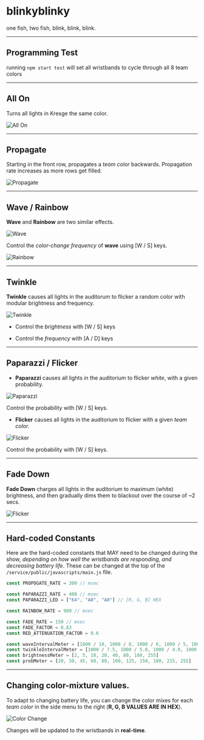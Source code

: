 # blinkyblinky
one fish, two fish, blink, blink, blink.

----
## Programming Test

running `npm start test` will set all wristbands to cycle through all 8 team colors


----
## All On

Turns all lights in Kresge the same color.

![All On](/samples/allon.gif?raw=true "All On")


----
## Propagate

Starting in the front row, propagates a *team color* backwards. Propagation rate increases as more rows get filled.

![Propagate](/samples/propagate.gif?raw=true "Propagate")


----
## Wave / Rainbow

**Wave** and **Rainbow** are two similar effects.

![Wave](/samples/wave.gif?raw=true "Wave")

Control the *color-change frequency* of **wave** using [W / S] keys.

![Rainbow](/samples/rainbow.gif?raw=true "Rainbow")


----
## Twinkle

**Twinkle** causes all lights in the auditorum to flicker a random color with modular brightness and frequency.

![Twinkle](/samples/twinkle.gif?raw=true "Twinkle")

- Control the *brightness* with [W / S] keys

- Control the *frequency* with [A / D] keys


----
## Paparazzi / Flicker

- **Paparazzi** causes all lights in the auditorium to flicker *white*, with a given probability. 

![Paparazzi](/samples/paparazzi.gif?raw=true "Paparazzi")

Control the probability with [W / S] keys.


- **Flicker** causes all lights in the auditorium to flicker with a given *team color*.

![Flicker](/samples/flicker.gif?raw=true "Flicker")

Control the probability with [W / S] keys.


---- 
## Fade Down

**Fade Down** charges all lights in the auditorium to maximum (white) brightness, and then gradually dims them to blackout over the course of ~2 secs.

![Flicker](/samples/fade.gif?raw=true "Flicker")

---
## Hard-coded Constants

Here are the hard-coded constants that MAY need to be changed during the show, *depending on how well the wristbands are responding, and decreasing battery life*.
These can be changed at the top of the `/service/public/javascripts/main.js` file.

```javascript
const PROPOGATE_RATE = 300 // msec

const PAPARAZZI_RATE = 400 // msec
const PAPARAZZI_LED = ["64", "A0", "A0"] // [R, G, B] HEX

const RAINBOW_RATE = 900 // msec

const FADE_RATE = 150 // msec
const FADE_FACTOR = 0.83
const RED_ATTENUATION_FACTOR = 0.6

const waveIntervalMeter = [1000 / 10, 1000 / 8, 1000 / 6, 1000 / 5, 1000 / 4, 1000 / 3, 1000 / 2, 1000 / 1]
const twinkleIntervalMeter = [1000 / 7.5, 1000 / 5.0, 1000 / 4.0, 1000 / 3.0, 1000 / 2.0, 1000 / 1.5, 1000 / 1.0]
const brightnessMeter = [2, 5, 10, 20, 40, 80, 160, 255]
const probMeter = [20, 30, 45, 60, 80, 100, 125, 150, 180, 215, 255]
```

--- 
## Changing color-mixture values.
To adapt to changing battery life, you can change the color mixes for each *team color* in the side menu to the right (**R, G, B VALUES ARE IN HEX**). 

![Color Change](/samples/colorchange.gif?raw=true "Color Change")

Changes will be updated to the wristbands in **real-time**.
